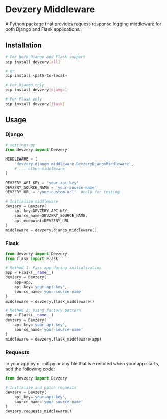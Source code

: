 # Devzery Middleware

A Python package that provides request-response logging middleware for both Django and Flask applications.

## Installation

```bash
# For both Django and Flask support
pip install devzery[all]

# Or
pip install <path-to-local>

# For Django only
pip install devzery[django]

# For Flask only
pip install devzery[flask]
```

## Usage

### Django

```python
# settings.py
from devzery import Devzery

MIDDLEWARE = [
    'devzery.django.middleware.DevzeryDjangoMiddleware',
    # ... other middleware
]

DEVZERY_API_KEY = 'your-api-key'
DEVZERY_SOURCE_NAME = 'your-source-name'
DEVZERY_URL = 'your-custom-url'  #only for testing 

# Initialize middleware
devzery = Devzery(
    api_key=DEVZERY_API_KEY,
    source_name=DEVZERY_SOURCE_NAME,
    api_endpoint=DEVZERY_URL 
)
middleware = devzery.django_middleware()
```

### Flask

```python
from devzery import Devzery
from flask import Flask

# Method 1: Pass app during initialization
app = Flask(__name__)
devzery = Devzery(
    app=app,
    api_key='your-api-key',
    source_name='your-source-name'
)
middleware = devzery.flask_middleware()

# Method 2: Using factory pattern
app = Flask(__name__)
devzery = Devzery(
    api_key='your-api-key',
    source_name='your-source-name'
)
middleware = devzery.flask_middleware(app)
```

### Requests

In your app.py or init.py or any file that is executed when your app starts, add the following code:

```python
from devzery import Devzery

# Initialize and patch requests
devzery = Devzery(
    api_key='your-api-key',
    source_name='your-source-name'
)
devzery.requests_middleware()
```